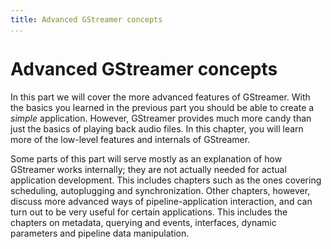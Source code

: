 ```yaml
---
title: Advanced GStreamer concepts
...
```


# Advanced GStreamer concepts

In this part we will cover the more advanced features of GStreamer. With
the basics you learned in the previous part you should be able to create
a *simple* application. However, GStreamer provides much more candy than
just the basics of playing back audio files. In this chapter, you will
learn more of the low-level features and internals of GStreamer.

Some parts of this part will serve mostly as an explanation of how
GStreamer works internally; they are not actually needed for actual
application development. This includes chapters such as the ones
covering scheduling, autoplugging and synchronization. Other chapters,
however, discuss more advanced ways of pipeline-application interaction,
and can turn out to be very useful for certain applications. This
includes the chapters on metadata, querying and events, interfaces,
dynamic parameters and pipeline data manipulation.

